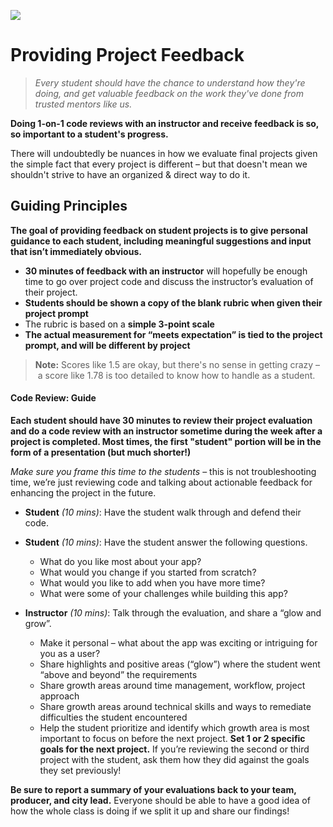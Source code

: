 ![](https://ga-dash.s3.amazonaws.com/production/assets/logo-9f88ae6c9c3871690e33280fcf557f33.png)

# Providing Project Feedback
> _Every student should have the chance to understand how they're doing, and get valuable feedback on the work they've done from trusted mentors like us._

**Doing 1-on-1 code reviews with an instructor and receive feedback is so, so important to a student's progress.**

There will undoubtedly be nuances in how we evaluate final projects given the simple fact that every project is different – but that doesn't mean we shouldn't strive to have an organized & direct way to do it.

## Guiding Principles

**The goal of providing feedback on student projects is to give personal guidance to each student, including meaningful suggestions and input that isn’t immediately obvious.**

- **30 minutes of feedback with an instructor** will hopefully be enough time to go over project code and discuss the instructor’s evaluation of their project.
- **Students should be shown a copy of the blank rubric when given their project prompt**
- The rubric is based on a **simple 3-point scale**
- **The actual measurement for “meets expectation” is tied to the project prompt, and will be different by project**

> **Note:** Scores like 1.5 are okay, but there's no sense in getting crazy – a score like 1.78 is too detailed to know how to handle as a student.

#### Code Review: Guide

**Each student should have 30 minutes to review their project evaluation and do a code review with an instructor sometime during the week after a project is completed. Most times, the first "student" portion will be in the form of a presentation (but much shorter!)**

*Make sure you frame this time to the students* – this is not troubleshooting time, we’re just reviewing code and talking about actionable feedback for enhancing the project in the future.

- **Student** *(10 mins)*:  Have the student walk through and defend their code.

- **Student** *(10 mins)*:  Have the student answer the following questions.

  - What do you like most about your app?
  - What would you change if you started from scratch?
  - What would you like to add when you have more time?
  - What were some of your challenges while building this app?


- **Instructor** *(10 mins)*:  Talk through the evaluation, and share a “glow and grow”.

  - Make it personal – what about the app was exciting or intriguing for you as a user?
  - Share highlights and positive areas (“glow”) where the student went “above and beyond” the requirements
  - Share growth areas around time management, workflow, project approach
  - Share growth areas around technical skills and ways to remediate difficulties the student encountered
  - Help the student prioritize and identify which growth area is most important to focus on before the next project. **Set 1 or 2 specific goals for the next project.** If you’re reviewing the second or third project with the student, ask them how they did against the goals they set previously!

**Be sure to report a summary of your evaluations back to your team, producer, and city lead.** Everyone should be able to have a good idea of how the whole class is doing if we split it up and share our findings!
